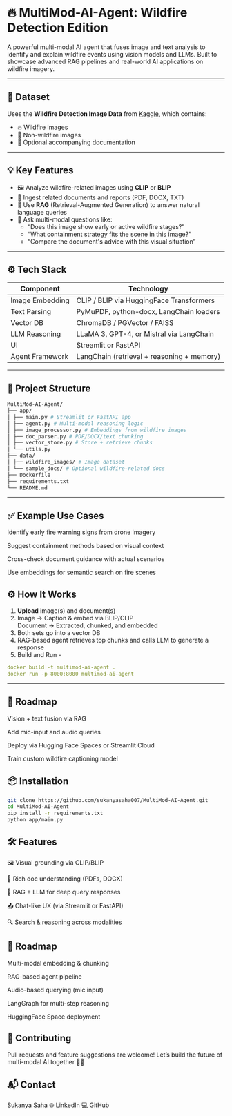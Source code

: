 # 🔥 MultiMod-AI-Agent: Wildfire Detection Edition

A powerful multi-modal AI agent that fuses image and text analysis to identify and explain wildfire events using vision models and LLMs. Built to showcase advanced RAG pipelines and real-world AI applications on wildfire imagery.

---

## 📸 Dataset

Uses the **Wildfire Detection Image Data** from [Kaggle](https://www.kaggle.com/datasets/brsdincer/wildfire-detection-image-data), which contains:

- 🔥 Wildfire images
- 🌲 Non-wildfire images
- 📄 Optional accompanying documentation

---

## 💡 Key Features

- 🖼️ Analyze wildfire-related images using **CLIP** or **BLIP**
- 📄 Ingest related documents and reports (PDF, DOCX, TXT)
- 🧠 Use **RAG** (Retrieval-Augmented Generation) to answer natural language queries
- 💬 Ask multi-modal questions like:  
  - “Does this image show early or active wildfire stages?”  
  - “What containment strategy fits the scene in this image?”  
  - “Compare the document's advice with this visual situation”

---

## ⚙️ Tech Stack

| Component         | Technology                                      |
|------------------|--------------------------------------------------|
| Image Embedding  | CLIP / BLIP via HuggingFace Transformers         |
| Text Parsing     | PyMuPDF, python-docx, LangChain loaders          |
| Vector DB        | ChromaDB / PGVector / FAISS                      |
| LLM Reasoning    | LLaMA 3, GPT-4, or Mistral via LangChain         |
| UI               | Streamlit or FastAPI                             |
| Agent Framework  | LangChain (retrieval + reasoning + memory)       |

---

## 📁 Project Structure
```bash
MultiMod-AI-Agent/
├── app/
│ ├── main.py # Streamlit or FastAPI app
│ ├── agent.py # Multi-modal reasoning logic
│ ├── image_processor.py # Embeddings from wildfire images
│ ├── doc_parser.py # PDF/DOCX/text chunking
│ ├── vector_store.py # Store + retrieve chunks
│ └── utils.py
├── data/
│ ├── wildfire_images/ # Image dataset
│ └── sample_docs/ # Optional wildfire-related docs
├── Dockerfile
├── requirements.txt
└── README.md
```
---

## ✅ Example Use Cases
Identify early fire warning signs from drone imagery

Suggest containment methods based on visual context

Cross-check document guidance with actual scenarios

Use embeddings for semantic search on fire scenes

## ⚙️ How It Works

1. **Upload** image(s) and document(s)
2. Image → Caption & embed via BLIP/CLIP  
   Document → Extracted, chunked, and embedded
3. Both sets go into a vector DB
4. RAG-based agent retrieves top chunks and calls LLM to generate a response
5. Build and Run - 
```yaml
docker build -t multimod-ai-agent .
docker run -p 8000:8000 multimod-ai-agent
```
---

## 📌 Roadmap
 Vision + text fusion via RAG

 Add mic-input and audio queries

 Deploy via Hugging Face Spaces or Streamlit Cloud

 Train custom wildfire captioning model
 

## 📦 Installation

```bash
git clone https://github.com/sukanyasaha007/MultiMod-AI-Agent.git
cd MultiMod-AI-Agent
pip install -r requirements.txt
python app/main.py
```

## 🛠️ Features

🖼️ Visual grounding via CLIP/BLIP

📄 Rich doc understanding (PDFs, DOCX)

🧠 RAG + LLM for deep query responses

📤 Chat-like UX (via Streamlit or FastAPI)

🔍 Search & reasoning across modalities

## 📌 Roadmap
 Multi-modal embedding & chunking

 RAG-based agent pipeline

 Audio-based querying (mic input)

 LangGraph for multi-step reasoning

 HuggingFace Space deployment

## 🤝 Contributing
Pull requests and feature suggestions are welcome!
Let’s build the future of multi-modal AI together 💬🔗

## 📬 Contact
Sukanya Saha
🌐 LinkedIn
💻 GitHub

